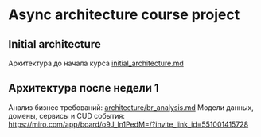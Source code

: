 # Async architecture course project

## Initial architecture

Архитектура до начала курса [initial_architecture.md](initial_architecture.md)

## Архитектура после недели 1

Анализ бизнес требований: [architecture/br_analysis.md](architecture/br_analysis.md)
Модели данных, домены, сервисы и CUD события: https://miro.com/app/board/o9J_ln1PedM=/?invite_link_id=551001415728